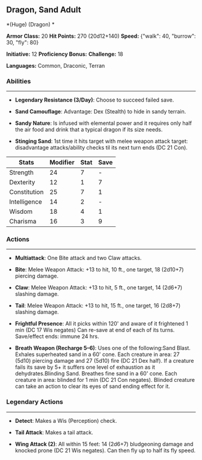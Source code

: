 ## Dragon, Sand Adult
*(Huge) (Dragon) *

**Armor Class:** 20
**Hit Points:** 270 (20d12+140)
**Speed:** {"walk": 40, "burrow": 30, "fly": 80}

**Initiative:** 12
**Proficiency Bonus:**
**Challenge:** 18

**Languages:** Common, Draconic, Terran

### Abilities
 --- 
- **Legendary Resistance (3/Day)**: Choose to succeed failed save.

- **Sand Camouflage**: Advantage: Dex (Stealth) to hide in sandy terrain.

- **Sandy Nature**: Is infused with elemental power and it requires only half the air food and drink that a typical dragon if its size needs.

- **Stinging Sand**: 1st time it hits target with melee weapon attack target: disadvantage attacks/ability checks til its next turn ends (DC 21 Con).



| Stats | Modifier | Stat | Save
| ---- | ---- | ---- | ---- |
| Strength | 24 | 7 | - |
| Dexterity | 12 | 1 | 7 |
| Constitution | 25 | 7 | 1 |
| Intelligence | 14 | 2 | - |
| Wisdom | 18 | 4 | 1 |
| Charisma | 16 | 3 | 9 |

### Actions
 --- 
- **Multiattack**: One Bite attack and two Claw attacks.

- **Bite**: Melee Weapon Attack: +13 to hit, 10 ft., one target, 18 (2d10+7) piercing damage.

- **Claw**: Melee Weapon Attack: +13 to hit, 5 ft., one target, 14 (2d6+7) slashing damage.

- **Tail**: Melee Weapon Attack: +13 to hit, 15 ft., one target, 16 (2d8+7) slashing damage.

- **Frightful Presence**: All it picks within 120' and aware of it frightened 1 min (DC 17 Wis negates) Can re-save at end of each of its turns. Save/effect ends: immune 24 hrs.

- **Breath Weapon (Recharge 5–6)**: Uses one of the following:Sand Blast. Exhales superheated sand in a 60' cone. Each creature in area: 27 (5d10) piercing damage and 27 (5d10) fire (DC 21 Dex half). If a creature fails its save by 5+ it suffers one level of exhaustion as it dehydrates.Blinding Sand. Breathes fine sand in a 60' cone. Each creature in area: blinded for 1 min (DC 21 Con negates). Blinded creature can take an action to clear its eyes of sand ending effect for it.

### Legendary Actions
 --- 
- **Detect**: Makes a Wis (Perception) check.

- **Tail Attack**: Makes a tail attack.

- **Wing Attack (2)**: All within 15 feet: 14 (2d6+7) bludgeoning damage and knocked prone (DC 21 Wis negates). Can then fly up to half its fly speed.

